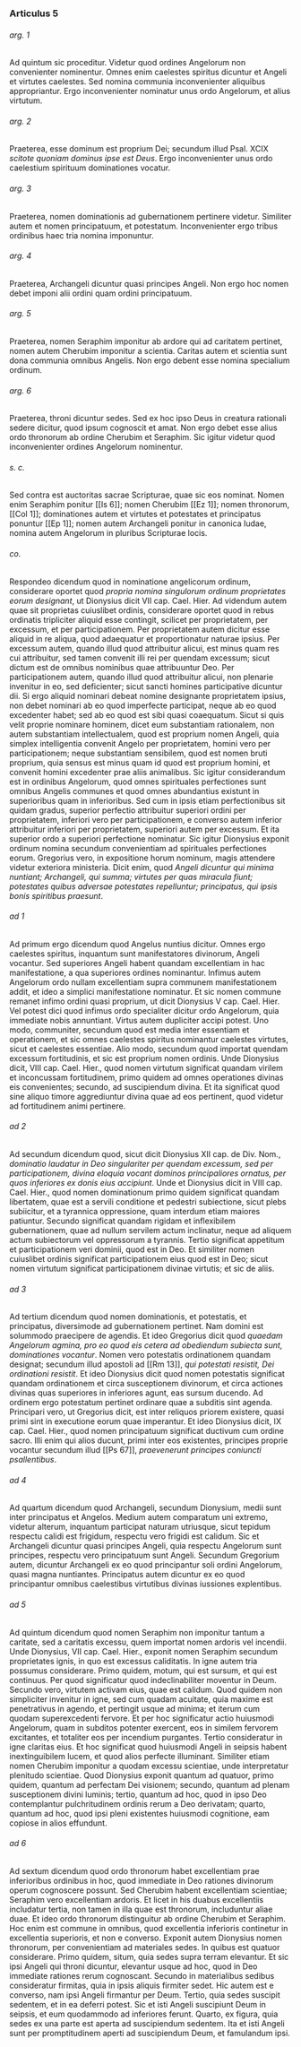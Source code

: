 ### Articulus 5

###### arg. 1
Ad quintum sic proceditur. Videtur quod ordines Angelorum non convenienter nominentur. Omnes enim caelestes spiritus dicuntur et Angeli et virtutes caelestes. Sed nomina communia inconvenienter aliquibus appropriantur. Ergo inconvenienter nominatur unus ordo Angelorum, et alius virtutum.

###### arg. 2
Praeterea, esse dominum est proprium Dei; secundum illud Psal. XCIX *scitote quoniam dominus ipse est Deus*. Ergo inconvenienter unus ordo caelestium spirituum dominationes vocatur.

###### arg. 3
Praeterea, nomen dominationis ad gubernationem pertinere videtur. Similiter autem et nomen principatuum, et potestatum. Inconvenienter ergo tribus ordinibus haec tria nomina imponuntur.

###### arg. 4
Praeterea, Archangeli dicuntur quasi principes Angeli. Non ergo hoc nomen debet imponi alii ordini quam ordini principatuum.

###### arg. 5
Praeterea, nomen Seraphim imponitur ab ardore qui ad caritatem pertinet, nomen autem Cherubim imponitur a scientia. Caritas autem et scientia sunt dona communia omnibus Angelis. Non ergo debent esse nomina specialium ordinum.

###### arg. 6
Praeterea, throni dicuntur sedes. Sed ex hoc ipso Deus in creatura rationali sedere dicitur, quod ipsum cognoscit et amat. Non ergo debet esse alius ordo thronorum ab ordine Cherubim et Seraphim. Sic igitur videtur quod inconvenienter ordines Angelorum nominentur.

###### s. c.
Sed contra est auctoritas sacrae Scripturae, quae sic eos nominat. Nomen enim Seraphim ponitur [[Is 6]]; nomen Cherubim [[Ez 1]]; nomen thronorum, [[Col 1]]; dominationes autem et virtutes et potestates et principatus ponuntur [[Ep 1]]; nomen autem Archangeli ponitur in canonica Iudae, nomina autem Angelorum in pluribus Scripturae locis.

###### co.
Respondeo dicendum quod in nominatione angelicorum ordinum, considerare oportet quod *propria nomina singulorum ordinum proprietates eorum designant*, ut Dionysius dicit VII cap. Cael. Hier. Ad videndum autem quae sit proprietas cuiuslibet ordinis, considerare oportet quod in rebus ordinatis tripliciter aliquid esse contingit, scilicet per proprietatem, per excessum, et per participationem. Per proprietatem autem dicitur esse aliquid in re aliqua, quod adaequatur et proportionatur naturae ipsius. Per excessum autem, quando illud quod attribuitur alicui, est minus quam res cui attribuitur, sed tamen convenit illi rei per quendam excessum; sicut dictum est de omnibus nominibus quae attribuuntur Deo. Per participationem autem, quando illud quod attribuitur alicui, non plenarie invenitur in eo, sed deficienter; sicut sancti homines participative dicuntur dii. Si ergo aliquid nominari debeat nomine designante proprietatem ipsius, non debet nominari ab eo quod imperfecte participat, neque ab eo quod excedenter habet; sed ab eo quod est sibi quasi coaequatum. Sicut si quis velit proprie nominare hominem, dicet eum substantiam rationalem, non autem substantiam intellectualem, quod est proprium nomen Angeli, quia simplex intelligentia convenit Angelo per proprietatem, homini vero per participationem; neque substantiam sensibilem, quod est nomen bruti proprium, quia sensus est minus quam id quod est proprium homini, et convenit homini excedenter prae aliis animalibus. Sic igitur considerandum est in ordinibus Angelorum, quod omnes spirituales perfectiones sunt omnibus Angelis communes et quod omnes abundantius existunt in superioribus quam in inferioribus. Sed cum in ipsis etiam perfectionibus sit quidam gradus, superior perfectio attribuitur superiori ordini per proprietatem, inferiori vero per participationem, e converso autem inferior attribuitur inferiori per proprietatem, superiori autem per excessum. Et ita superior ordo a superiori perfectione nominatur. Sic igitur Dionysius exponit ordinum nomina secundum convenientiam ad spirituales perfectiones eorum. Gregorius vero, in expositione horum nominum, magis attendere videtur exteriora ministeria. Dicit enim, quod *Angeli dicuntur qui minima nuntiant; Archangeli, qui summa; virtutes per quas miracula fiunt; potestates quibus adversae potestates repelluntur; principatus, qui ipsis bonis spiritibus praesunt*.

###### ad 1
Ad primum ergo dicendum quod Angelus nuntius dicitur. Omnes ergo caelestes spiritus, inquantum sunt manifestatores divinorum, Angeli vocantur. Sed superiores Angeli habent quandam excellentiam in hac manifestatione, a qua superiores ordines nominantur. Infimus autem Angelorum ordo nullam excellentiam supra communem manifestationem addit, et ideo a simplici manifestatione nominatur. Et sic nomen commune remanet infimo ordini quasi proprium, ut dicit Dionysius V cap. Cael. Hier. Vel potest dici quod infimus ordo specialiter dicitur ordo Angelorum, quia immediate nobis annuntiant. Virtus autem dupliciter accipi potest. Uno modo, communiter, secundum quod est media inter essentiam et operationem, et sic omnes caelestes spiritus nominantur caelestes virtutes, sicut et caelestes essentiae. Alio modo, secundum quod importat quendam excessum fortitudinis, et sic est proprium nomen ordinis. Unde Dionysius dicit, VIII cap. Cael. Hier., quod nomen virtutum significat quandam virilem et inconcussam fortitudinem, primo quidem ad omnes operationes divinas eis convenientes; secundo, ad suscipiendum divina. Et ita significat quod sine aliquo timore aggrediuntur divina quae ad eos pertinent, quod videtur ad fortitudinem animi pertinere.

###### ad 2
Ad secundum dicendum quod, sicut dicit Dionysius XII cap. de Div. Nom., *dominatio laudatur in Deo singulariter per quendam excessum, sed per participationem, divina eloquia vocant dominos principaliores ornatus, per quos inferiores ex donis eius accipiunt*. Unde et Dionysius dicit in VIII cap. Cael. Hier., quod nomen dominationum primo quidem significat quandam libertatem, quae est a servili conditione et pedestri subiectione, sicut plebs subiicitur, et a tyrannica oppressione, quam interdum etiam maiores patiuntur. Secundo significat quandam rigidam et inflexibilem gubernationem, quae ad nullum servilem actum inclinatur, neque ad aliquem actum subiectorum vel oppressorum a tyrannis. Tertio significat appetitum et participationem veri dominii, quod est in Deo. Et similiter nomen cuiuslibet ordinis significat participationem eius quod est in Deo; sicut nomen virtutum significat participationem divinae virtutis; et sic de aliis.

###### ad 3
Ad tertium dicendum quod nomen dominationis, et potestatis, et principatus, diversimode ad gubernationem pertinet. Nam domini est solummodo praecipere de agendis. Et ideo Gregorius dicit quod *quaedam Angelorum agmina, pro eo quod eis cetera ad obediendum subiecta sunt, dominationes vocantur*. Nomen vero potestatis ordinationem quandam designat; secundum illud apostoli ad [[Rm 13]], *qui potestati resistit, Dei ordinationi resistit*. Et ideo Dionysius dicit quod nomen potestatis significat quandam ordinationem et circa susceptionem divinorum, et circa actiones divinas quas superiores in inferiores agunt, eas sursum ducendo. Ad ordinem ergo potestatum pertinet ordinare quae a subditis sint agenda. Principari vero, ut Gregorius dicit, est inter reliquos priorem existere, quasi primi sint in executione eorum quae imperantur. Et ideo Dionysius dicit, IX cap. Cael. Hier., quod nomen principatuum significat ductivum cum ordine sacro. Illi enim qui alios ducunt, primi inter eos existentes, principes proprie vocantur secundum illud [[Ps 67]], *praevenerunt principes coniuncti psallentibus*.

###### ad 4
Ad quartum dicendum quod Archangeli, secundum Dionysium, medii sunt inter principatus et Angelos. Medium autem comparatum uni extremo, videtur alterum, inquantum participat naturam utriusque, sicut tepidum respectu calidi est frigidum, respectu vero frigidi est calidum. Sic et Archangeli dicuntur quasi principes Angeli, quia respectu Angelorum sunt principes, respectu vero principatuum sunt Angeli. Secundum Gregorium autem, dicuntur Archangeli ex eo quod principantur soli ordini Angelorum, quasi magna nuntiantes. Principatus autem dicuntur ex eo quod principantur omnibus caelestibus virtutibus divinas iussiones explentibus.

###### ad 5
Ad quintum dicendum quod nomen Seraphim non imponitur tantum a caritate, sed a caritatis excessu, quem importat nomen ardoris vel incendii. Unde Dionysius, VII cap. Cael. Hier., exponit nomen Seraphim secundum proprietates ignis, in quo est excessus caliditatis. In igne autem tria possumus considerare. Primo quidem, motum, qui est sursum, et qui est continuus. Per quod significatur quod indeclinabiliter moventur in Deum. Secundo vero, virtutem activam eius, quae est calidum. Quod quidem non simpliciter invenitur in igne, sed cum quadam acuitate, quia maxime est penetrativus in agendo, et pertingit usque ad minima; et iterum cum quodam superexcedenti fervore. Et per hoc significatur actio huiusmodi Angelorum, quam in subditos potenter exercent, eos in similem fervorem excitantes, et totaliter eos per incendium purgantes. Tertio consideratur in igne claritas eius. Et hoc significat quod huiusmodi Angeli in seipsis habent inextinguibilem lucem, et quod alios perfecte illuminant. Similiter etiam nomen Cherubim imponitur a quodam excessu scientiae, unde interpretatur plenitudo scientiae. Quod Dionysius exponit quantum ad quatuor, primo quidem, quantum ad perfectam Dei visionem; secundo, quantum ad plenam susceptionem divini luminis; tertio, quantum ad hoc, quod in ipso Deo contemplantur pulchritudinem ordinis rerum a Deo derivatam; quarto, quantum ad hoc, quod ipsi pleni existentes huiusmodi cognitione, eam copiose in alios effundunt.

###### ad 6
Ad sextum dicendum quod ordo thronorum habet excellentiam prae inferioribus ordinibus in hoc, quod immediate in Deo rationes divinorum operum cognoscere possunt. Sed Cherubim habent excellentiam scientiae; Seraphim vero excellentiam ardoris. Et licet in his duabus excellentiis includatur tertia, non tamen in illa quae est thronorum, includuntur aliae duae. Et ideo ordo thronorum distinguitur ab ordine Cherubim et Seraphim. Hoc enim est commune in omnibus, quod excellentia inferioris continetur in excellentia superioris, et non e converso. Exponit autem Dionysius nomen thronorum, per convenientiam ad materiales sedes. In quibus est quatuor considerare. Primo quidem, situm, quia sedes supra terram elevantur. Et sic ipsi Angeli qui throni dicuntur, elevantur usque ad hoc, quod in Deo immediate rationes rerum cognoscant. Secundo in materialibus sedibus consideratur firmitas, quia in ipsis aliquis firmiter sedet. Hic autem est e converso, nam ipsi Angeli firmantur per Deum. Tertio, quia sedes suscipit sedentem, et in ea deferri potest. Sic et isti Angeli suscipiunt Deum in seipsis, et eum quodammodo ad inferiores ferunt. Quarto, ex figura, quia sedes ex una parte est aperta ad suscipiendum sedentem. Ita et isti Angeli sunt per promptitudinem aperti ad suscipiendum Deum, et famulandum ipsi.

